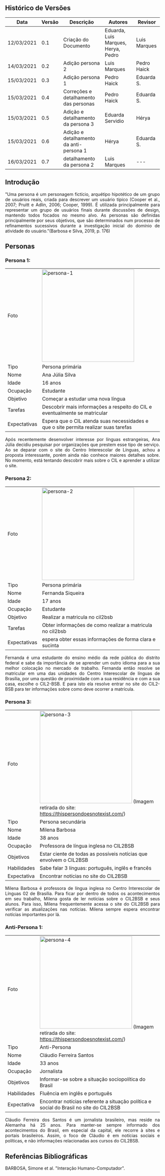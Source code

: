 ## Histórico de Versões

| Data       | Versão | Descrição                               | Autores                             | Revisor      |
| ---------- | ------ | --------------------------------------- | ----------------------------------- | ------------ |
| 12/03/2021 | 0.1    | Criação do Documento                    | Eduarda, Luis Marques, Herya, Pedro | Luis Marques |
| 14/03/2021 | 0.2    | Adição persona 2                        | Luis Marques                        | Pedro Haick  |
| 15/03/2021 | 0.3    | Adição persona 1                        | Pedro Haick                         | Eduarda S.   |
| 15/03/2021 | 0.4    | Correções e detalhamento das personas   | Pedro Haick                         | Eduarda S.   |
| 15/03/2021 | 0.5    | Adição e detalhamento da persona 3      | Eduarda Servidio                    | Hérya        |
| 15/03/2021 | 0.6    | Adição e detalhamento da anti-persona 1 | Hérya                               | Eduarda S.   |
| 16/03/2021 | 0.7    | detalhamento da persona 2               | Luis Marques                        | ---          |

## Introdução

<p align="justify">"Uma persona é um personagem fictício, arquétipo hipotético de um grupo de usuários reais, criada para descrever um usuário típico (Cooper et al., 2007; Pruitt e Adlin, 2006; Cooper, 1999). É utilizada principalmente para representar um grupo de usuários finais durante discussões de design, mantendo todos focados no mesmo alvo. As personas são definidas principalmente por seus objetivos, que são determinados num processo de refinamentos sucessivos durante a investigação inicial do domínio de atividade do usuário."(Barbosa e Silva, 2019, p. 176)</p>

## Personas

### Persona 1:

|              |                                                                                      |
| ------------ | ------------------------------------------------------------------------------------ |
| Foto         | <img alt= "persona-1" src="../Images/persona_1_16.jpeg" width = "300" />             |
| Tipo         | Persona primária                                                                     |
| Nome         | Ana Júlia Silva                                                                      |
| Idade        | 16 anos                                                                              |
| Ocupação     | Estudante                                                                            |
| Objetivo     | Começar a estudar uma nova língua                                                    |
| Tarefas      | Descobrir mais informações a respeito do CIL e eventualmente se matricular           |
| Expectativas | Espera que o CIL atenda suas necessidades e que o site permita realizar suas tarefas |

<p align="justify">Após recentemente desenvolver interesse por línguas estrangeiras, Ana Júlia decidiu pesquisar por organizações que prestem esse tipo de serviço. Ao se deparar com o site do Centro Interescolar de Línguas, achou a proposta interessante, porém ainda não conhece maiores detalhes sobre. No momento, está tentando descobrir mais sobre o CIL e aprender a utilizar o site.</p>

### Persona 2:

|              |                                                                          |
| ------------ | ------------------------------------------------------------------------ |
| Foto         | <img alt= "persona-2" src="../Images/persona_2_17.jpeg" width = "300" /> |
| Tipo         | Persona primária                                                         |
| Nome         | Fernanda Siqueira                                                        |
| Idade        | 17 anos                                                                  |
| Ocupação     | Estudante                                                                |
| Objetivo     | Realizar a matricula no cil2bsb                                          |
| Tarefas      | Obter informações de como realizar a matricula no cil2bsb                |
| Expectativas | espera obter essas informações de forma clara e sucinta                  |

<p align="justify">Fernanda é uma estudante do ensino médio da rede pública do distrito federal e sabe da importância de se aprender um outro idioma para a sua melhor colocação no mercado de trabalho. Fernanda então resolve se matricular em uma das unidades do Centro Interescolar de línguas de Brasília, por uma questão de proximidade com a sua residência e com a sua casa, escolhe o CIL2-BSB. E para isto ela resolve entrar no site do CIL2-BSB para ter informações sobre como deve ocorrer a matrícula.</p>

### Persona 3:

|             |                                                                                                                                     |
| ----------- | ----------------------------------------------------------------------------------------------------------------------------------- |
| Foto        | <img alt= "persona-3" src="../Images/persona_3.jpg" width = "300" /> (Imagem retirada do site: https://thispersondoesnotexist.com/) |
| Tipo        | Persona secundária                                                                                                                  |
| Nome        | Milena Barbosa                                                                                                                      |
| Idade       | 38 anos                                                                                                                             |
| Ocupação    | Professora de língua inglesa no CIL2BSB                                                                                             |
| Objetivos   | Estar ciente de todas as possíveis notícias que envolvem o CIL2BSB                                                                  |
| Habilidades | Sabe falar 3 línguas: português, inglês e francês                                                                                   |
| Expectativa | Encontrar notícias no site do CIL2BSB                                                                                               |

<p align="justify">Milena Barbosa é professora de língua inglesa no Centro Interescolar de Línguas 02 de Brasília. Para ficar por dentro de todos os acontecimentos em seu trabalho, Milena gosta de ler notícias sobre o CIL2BSB e seus alunos. Para isso, Milena frequentemente acessa o site do CIL2BSB para verificar as atualizações nas notícias. Milena sempre espera encontrar notícias importantes por lá.</p>

### Anti-Persona 1:

|             |                                                                                                                                      |
| ----------- | ------------------------------------------------------------------------------------------------------------------------------------ |
| Foto        | <img alt= "persona-4" src="../Images/persona-4.jpeg" width = "300" /> (Imagem retirada do site: https://thispersondoesnotexist.com/) |
| Tipo        | Anti-Persona                                                                                                                         |
| Nome        | Cláudio Ferreira Santos                                                                                                              |
| Idade       | 33 anos                                                                                                                              |
| Ocupação    | Jornalista                                                                                                                           |
| Objetivos   | Informar-se sobre a situação sociopolítica do Brasil                                                                                 |
| Habilidades | Fluência em inglês e português                                                                                                       |
| Expectativa | Encontrar notícias referente a situação política e social do Brasil no site do CIL2BSB                                               |

<p align="justify">Cláudio Ferreira dos Santos é um jornalista brasileiro, mas reside na Alemanha há 25 anos. Para manter-se sempre informado dos acontecimentos do Brasil, em especial da capital, ele recorre à sites e portais brasileiros. Assim, o foco de Cláudio é em notícias sociais e políticas, e não informações relacionadas aos cursos do CIL2BSB.</p>

## Referências Bibliográficas

<p align="justify">BARBOSA, Simone et al. "Interação Humano-Computador". </p>
